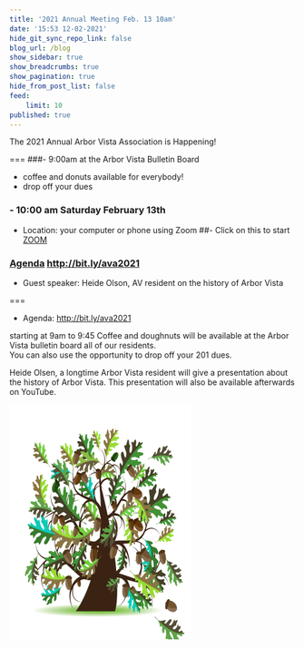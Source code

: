 ```yaml
---
title: '2021 Annual Meeting Feb. 13 10am'
date: '15:53 12-02-2021'
hide_git_sync_repo_link: false
blog_url: /blog
show_sidebar: true
show_breadcrumbs: true
show_pagination: true
hide_from_post_list: false
feed:
    limit: 10
published: true
---
```


<div class="bg-success">The 2021 Annual Arbor Vista Association is Happening!</div>

===
###- 9:00am at the Arbor Vista Bulletin Board 
-  coffee and donuts available for everybody!
- drop off your dues
### - 10:00 am  Saturday February 13th 
- Location:  your computer or phone using Zoom
##- Click on this to start [ZOOM ](https://us02web.zoom.us/j/89147299026?pwd=Wlh0RjF5a0JqRU96WXJKUjdVUXJiZz09)
### [Agenda](http://bit.ly/ava2021)  http://bit.ly/ava2021
- Guest speaker: Heide Olson, AV resident on the history of Arbor Vista

===

- Agenda: http://bit.ly/ava2021

starting at 9am to 9:45 Coffee and doughnuts will be available at the Arbor Vista bulletin board all of our residents.  
You can also use the opportunity to drop off your 201 dues.

Heide Olsen, a longtime Arbor Vista resident will give a presentation about the history of Arbor Vista.  This presentation will also be available afterwards on YouTube.


![image](Oak_Tree.png)
